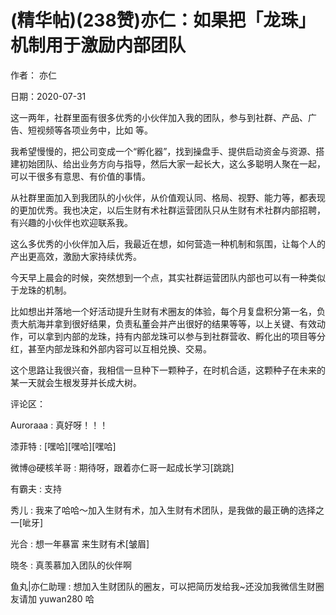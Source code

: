 
# (精华帖)(238赞)亦仁：如果把「龙珠」机制用于激励内部团队

作者：  亦仁

日期：2020-07-31

这一两年，社群里面有很多优秀的小伙伴加入我的团队，参与到社群、产品、广告、短视频等各项业务中，比如  等。

我希望慢慢的，把公司变成一个“孵化器”，找到操盘手、提供启动资金与资源、搭建初始团队、给出业务方向与指导，然后大家一起长大，这么多聪明人聚在一起，可以干很多有意思、有价值的事情。

从社群里面加入到我团队的小伙伴，从价值观认同、格局、视野、能力等，都表现的更加优秀。我也决定，以后生财有术社群运营团队只从生财有术社群内部招聘，有兴趣的小伙伴也欢迎联系我。

 

 

这么多优秀的小伙伴加入后，我最近在想，如何营造一种机制和氛围，让每个人的产出更高效，激励大家持续优秀。

今天早上晨会的时候，突然想到一个点，其实社群运营团队内部也可以有一种类似于龙珠的机制。

比如想出并落地一个好活动提升生财有术圈友的体验，每个月复盘积分第一名，负责大航海并拿到很好结果，负责私董会并产出很好的结果等等，以上关键、有效动作，可以拿到内部的龙珠，持有内部龙珠可以参与到社群营收、孵化出的项目等分红，甚至内部龙珠和外部内容可以互相兑换、交易。

这个思路让我很兴奋，我相信一旦种下一颗种子，在时机合适，这颗种子在未来的某一天就会生根发芽并长成大树。

评论区：

Auroraaa : 真好呀！！！

漆菲特 : [嘿哈][嘿哈][嘿哈]

微博@硬核羊哥 : 期待呀，跟着亦仁哥一起成长学习[跳跳]

有霸夫 : 支持

秀儿 : 我来了哈哈～加入生财有术，加入生财有术团队，是我做的最正确的选择之一[呲牙]

光合 : 想一年暴富  来生财有术[皱眉]

晓冬 : 真羡慕加入团队的伙伴啊

鱼丸|亦仁助理 : 想加入生财团队的圈友，可以把简历发给我~还没加我微信生财圈友请加 yuwan280 哈
